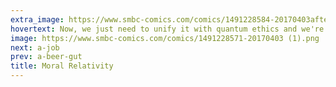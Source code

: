```yaml
---
extra_image: https://www.smbc-comics.com/comics/1491228584-20170403after.png
hovertext: Now, we just need to unify it with quantum ethics and we're good to go.
image: https://www.smbc-comics.com/comics/1491228571-20170403 (1).png
next: a-job
prev: a-beer-gut
title: Moral Relativity
---
```

